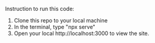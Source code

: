 Instruction to run this code:
1. Clone this repo to your local machine
2. In the terminal, type "npx serve"
3. Open your local http://localhost:3000 to view the site. 
